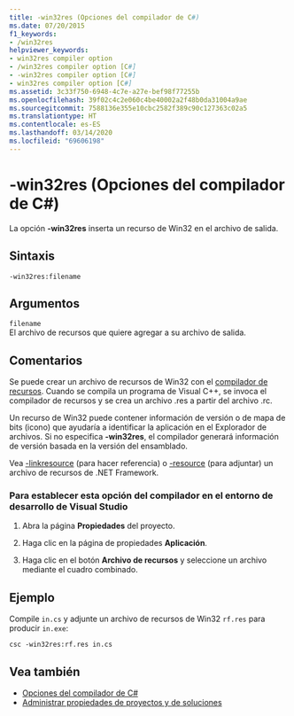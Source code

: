 ```yaml
---
title: -win32res (Opciones del compilador de C#)
ms.date: 07/20/2015
f1_keywords:
- /win32res
helpviewer_keywords:
- win32res compiler option
- /win32res compiler option [C#]
- -win32res compiler option [C#]
- win32res compiler option [C#]
ms.assetid: 3c33f750-6948-4c7e-a27e-bef98f77255b
ms.openlocfilehash: 39f02c4c2e060c4be40002a2f48b0da31004a9ae
ms.sourcegitcommit: 7588136e355e10cbc2582f389c90c127363c02a5
ms.translationtype: HT
ms.contentlocale: es-ES
ms.lasthandoff: 03/14/2020
ms.locfileid: "69606198"
---
```

# <a name="-win32res-c-compiler-options"></a>-win32res (Opciones del compilador de C#)
La opción **-win32res** inserta un recurso de Win32 en el archivo de salida.  
  
## <a name="syntax"></a>Sintaxis  
  
```console  
-win32res:filename  
```  
  
## <a name="arguments"></a>Argumentos  
 `filename`  
 El archivo de recursos que quiere agregar a su archivo de salida.  
  
## <a name="remarks"></a>Comentarios  
 Se puede crear un archivo de recursos de Win32 con el [compilador de recursos](../../language-reference/compiler-options/resource-compiler-option.md). Cuando se compila un programa de Visual C++, se invoca el compilador de recursos y se crea un archivo .res a partir del archivo .rc.  
  
 Un recurso de Win32 puede contener información de versión o de mapa de bits (icono) que ayudaría a identificar la aplicación en el Explorador de archivos. Si no especifica **-win32res**, el compilador generará información de versión basada en la versión del ensamblado.  
  
 Vea [-linkresource](./linkresource-compiler-option.md) (para hacer referencia) o [-resource](./resource-compiler-option.md) (para adjuntar) un archivo de recursos de .NET Framework.  
  
### <a name="to-set-this-compiler-option-in-the-visual-studio-development-environment"></a>Para establecer esta opción del compilador en el entorno de desarrollo de Visual Studio  
  
1. Abra la página **Propiedades** del proyecto.  
  
2. Haga clic en la página de propiedades **Aplicación**.  
  
3. Haga clic en el botón **Archivo de recursos** y seleccione un archivo mediante el cuadro combinado.  
  
## <a name="example"></a>Ejemplo  
 Compile `in.cs` y adjunte un archivo de recursos de Win32 `rf.res` para producir `in.exe`:  
  
```console  
csc -win32res:rf.res in.cs  
```  
  
## <a name="see-also"></a>Vea también

- [Opciones del compilador de C#](./index.md)
- [Administrar propiedades de proyectos y de soluciones](/visualstudio/ide/managing-project-and-solution-properties)
